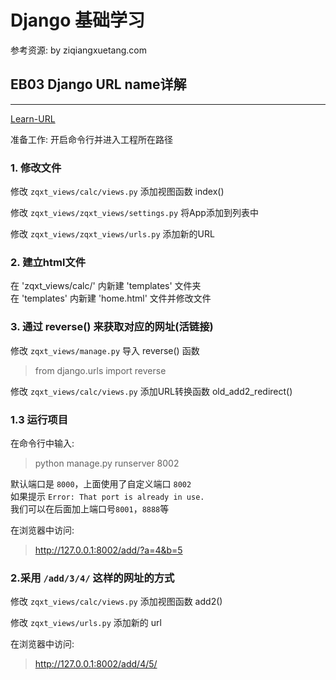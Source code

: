 # Django 基础学习 

参考资源: by ziqiangxuetang.com

## EB03 Django URL name详解
----

[Learn-URL](https://code.ziqiangxuetang.com/django/django-url-name.html)  

准备工作:
开启命令行并进入工程所在路径

### 1. 修改文件

修改 `zqxt_views/calc/views.py` 添加视图函数 index()  

修改 `zqxt_views/zqxt_views/settings.py`  将App添加到列表中  

修改 `zqxt_views/zqxt_views/urls.py` 添加新的URL

### 2. 建立html文件

在 'zqxt_views/calc/' 内新建 'templates' 文件夹  
在 'templates' 内新建 'home.html' 文件并修改文件

### 3. 通过 reverse() 来获取对应的网址(活链接)

修改 `zqxt_views/manage.py` 导入 reverse() 函数  

> from django.urls import reverse  

修改 `zqxt_views/calc/views.py` 添加URL转换函数 old_add2_redirect()  






### 1.3 运行项目

在命令行中输入:  

> python manage.py runserver 8002  

默认端口是 `8000`，上面使用了自定义端口 `8002`  
如果提示 `Error: That port is already in use.`   
我们可以在后面加上端口号`8001`，`8888`等  

在浏览器中访问:  
> http://127.0.0.1:8002/add/?a=4&b=5  


### 2.采用 `/add/3/4/` 这样的网址的方式

修改 `zqxt_views/calc/views.py` 添加视图函数 add2()  

修改 `zqxt_views/urls.py` 添加新的 url  

在浏览器中访问:
>  http://127.0.0.1:8002/add/4/5/  
